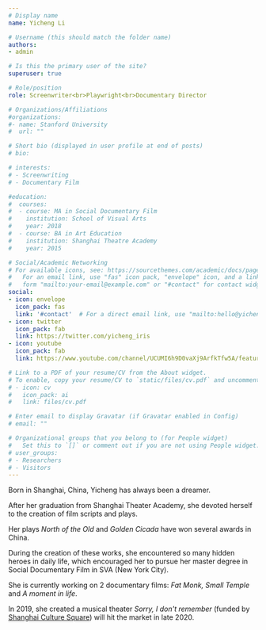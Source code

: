 ```yaml
---
# Display name
name: Yicheng Li

# Username (this should match the folder name)
authors:
- admin

# Is this the primary user of the site?
superuser: true

# Role/position
role: Screenwriter<br>Playwright<br>Documentary Director

# Organizations/Affiliations
#organizations:
#- name: Stanford University
#  url: ""

# Short bio (displayed in user profile at end of posts)
# bio: 

# interests:
# - Screenwriting
# - Documentary Film

#education:
#  courses:
#  - course: MA in Social Documentary Film
#    institution: School of Visual Arts
#    year: 2018
#  - course: BA in Art Education
#    institution: Shanghai Theatre Academy
#    year: 2015

# Social/Academic Networking
# For available icons, see: https://sourcethemes.com/academic/docs/page-builder/#icons
#   For an email link, use "fas" icon pack, "envelope" icon, and a link in the
#   form "mailto:your-email@example.com" or "#contact" for contact widget.
social:
- icon: envelope
  icon_pack: fas
  link: '#contact'  # For a direct email link, use "mailto:hello@yicheng.li".
- icon: twitter
  icon_pack: fab
  link: https://twitter.com/yicheng_iris
- icon: youtube
  icon_pack: fab
  link: https://www.youtube.com/channel/UCUMI6h9D0vaXj9ArfkTfw5A/featured

# Link to a PDF of your resume/CV from the About widget.
# To enable, copy your resume/CV to `static/files/cv.pdf` and uncomment the lines below.
# - icon: cv
#   icon_pack: ai
#   link: files/cv.pdf

# Enter email to display Gravatar (if Gravatar enabled in Config)
# email: ""

# Organizational groups that you belong to (for People widget)
#   Set this to `[]` or comment out if you are not using People widget.
# user_groups:
# - Researchers
# - Visitors
---
```


Born in Shanghai, China, Yicheng has always been a dreamer.

After her graduation from Shanghai Theater Academy, she devoted herself to the creation of film scripts and plays.

Her plays *North of the Old* and *Golden Cicada* have won several awards in China.

During the creation of these works, she encountered so many hidden heroes in daily life, which encouraged her to pursue her master degree in Social Documentary Film in SVA (New York City).

She is currently working on 2 documentary films: *Fat Monk, Small Temple* and *A moment in life*.

In 2019, she created a musical theater *Sorry, I don't remember* (funded by [Shanghai Culture Square](https://www.shcstheatre.com/)) will hit the market in late 2020.
